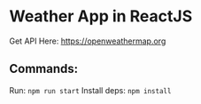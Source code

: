 # Weather App in ReactJS
Get API Here:
https://openweathermap.org
## Commands:
Run: `npm run start`
Install deps: `npm install`
 
 
